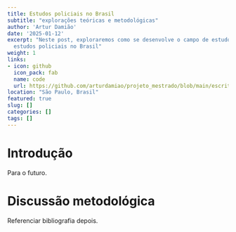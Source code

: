 ```yaml
---
title: Estudos policiais no Brasil
subtitle: "explorações teóricas e metodológicas"
author: 'Artur Damião'
date: '2025-01-12'
excerpt: "Neste post, exploraremos como se desenvolve o campo de estudos
  estudos policiais no Brasil"
weight: 1
links:
- icon: github
  icon_pack: fab
  name: code
  url: https://github.com/arturdamiao/projeto_mestrado/blob/main/escrita/registro_base_dados_bruta.qmd
location: "São Paulo, Brasil"
featured: true
slug: []
categories: []
tags: []
---
```


# Introdução

Para o futuro.

# Discussão metodológica

Referenciar bibliografia depois.
